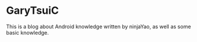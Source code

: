 # GaryTsuiC
This is a blog about Android knowledge written by ninjaYao, as well as some basic knowledge.
